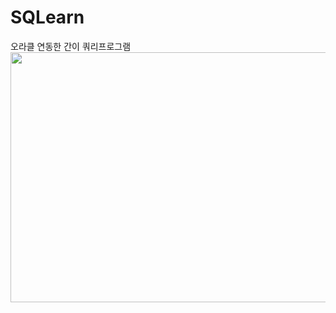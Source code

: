 # SQLearn
오라클 연동한 간이 쿼리프로그램
<img src="https://user-images.githubusercontent.com/47166170/57341726-89978900-7176-11e9-9f4f-ad141a5d1bd5.PNG" width="800px" height="400px">
